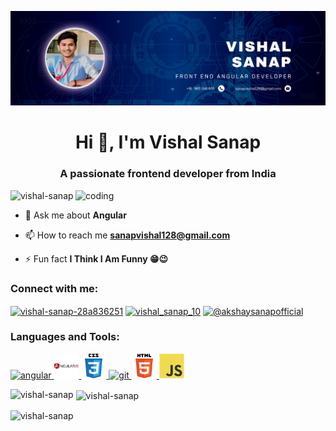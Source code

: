 ![logo](https://github.com/Vishal-sanap/Vishal-sanap/blob/main/_vishal%20sanap%20banner.png)
<h1 align="center">Hi 👋, I'm Vishal Sanap</h1>
<h3 align="center">A passionate frontend developer from India</h3>

<img align="right" alt="coding" width="400" src="https://user-images.githubusercontent.com/55389276/140866485-8fb1c876-9a8f-4d6a-98dc-08c4981eaf70.gif">

<p align="left"> <img src="https://komarev.com/ghpvc/?username=vishal-sanap&label=Profile%20views&color=0e75b6&style=flat" alt="vishal-sanap" /> </p>

- 💬 Ask me about **Angular**

- 📫 How to reach me **sanapvishal128@gmail.com**

- ⚡ Fun fact **I Think I Am Funny 😁😉**

<h3 align="left">Connect with me:</h3>
<p align="left">
<a href="https://linkedin.com/in/vishal-sanap-28a836251" target="blank"><img align="center" src="https://raw.githubusercontent.com/rahuldkjain/github-profile-readme-generator/master/src/images/icons/Social/linked-in-alt.svg" alt="vishal-sanap-28a836251" height="30" width="40" /></a>
<a href="https://instagram.com/vishal_sanap_10" target="blank"><img align="center" src="https://raw.githubusercontent.com/rahuldkjain/github-profile-readme-generator/master/src/images/icons/Social/instagram.svg" alt="vishal_sanap_10" height="30" width="40" /></a>
<a href="https://www.youtube.com/c/@akshaysanapofficial" target="blank"><img align="center" src="https://raw.githubusercontent.com/rahuldkjain/github-profile-readme-generator/master/src/images/icons/Social/youtube.svg" alt="@akshaysanapofficial" height="30" width="40" /></a>
</p>

<h3 align="left">Languages and Tools:</h3>
<p align="left"> <a href="https://angular.io" target="_blank" rel="noreferrer"> <img src="https://angular.io/assets/images/logos/angular/angular.svg" alt="angular" width="40" height="40"/> </a> <a href="https://angular.io" target="_blank" rel="noreferrer"> <img src="https://raw.githubusercontent.com/devicons/devicon/master/icons/angularjs/angularjs-original-wordmark.svg" alt="angularjs" width="40" height="40"/> </a> <a href="https://www.w3schools.com/css/" target="_blank" rel="noreferrer"> <img src="https://raw.githubusercontent.com/devicons/devicon/master/icons/css3/css3-original-wordmark.svg" alt="css3" width="40" height="40"/> </a> <a href="https://git-scm.com/" target="_blank" rel="noreferrer"> <img src="https://www.vectorlogo.zone/logos/git-scm/git-scm-icon.svg" alt="git" width="40" height="40"/> </a> <a href="https://www.w3.org/html/" target="_blank" rel="noreferrer"> <img src="https://raw.githubusercontent.com/devicons/devicon/master/icons/html5/html5-original-wordmark.svg" alt="html5" width="40" height="40"/> </a> <a href="https://developer.mozilla.org/en-US/docs/Web/JavaScript" target="_blank" rel="noreferrer"> <img src="https://raw.githubusercontent.com/devicons/devicon/master/icons/javascript/javascript-original.svg" alt="javascript" width="40" height="40"/> </a> </p>

<p><img align="left" src="https://github-readme-stats.vercel.app/api/top-langs?username=vishal-sanap&show_icons=true&locale=en&layout=compact" alt="vishal-sanap" /></p>

<p>&nbsp;<img align="center" src="https://github-readme-stats.vercel.app/api?username=vishal-sanap&show_icons=true&locale=en" alt="vishal-sanap" /></p>

<p><img align="center" src="https://github-readme-streak-stats.herokuapp.com/?user=vishal-sanap&" alt="vishal-sanap" /></p>
